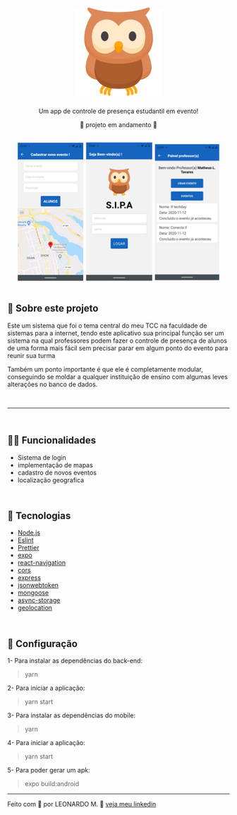 <h1 align="center">
  <img alt="Logo" src="./mobile/assets/owl.png" width="200px">
</h1>

<p align="center">Um app de controle de presença estudantil em evento!</p>
<p align="center">🚧 projeto em andamento 🚧</p>

<br>
<div align="center" >
  <img src="./assets/cadastro.png"height="315">
  <img src="./assets/login.png"height="315">
  <img src="./assets/painel.png"height="315">
</div>
<br>

## 📄 **Sobre este projeto**

Este um sistema que foi o tema central do meu TCC na faculdade de sistemas para a internet, tendo este aplicativo sua principal função ser um sistema na qual professores podem fazer o controle de presença de alunos de uma forma mais fácil sem precisar parar em algum ponto do evento para reunir sua turma

Também um ponto importante é que ele é completamente modular, conseguindo se moldar a qualquer instituição de ensino com algumas leves alterações no banco de dados.


<br>

---
<br>

## 🤹‍♀️ Funcionalidades
- Sistema de login
- implementação de mapas
- cadastro de novos eventos
- localização geografica


<br>

## 🚀 Tecnologias

- [Node.js](https://nodejs.org/en/)
- [Eslint](https://eslint.org/)
- [Prettier](https://prettier.io/)
- [expo](https://docs.expo.dev/)
- [react-navigation](https://reactnavigation.org/)
- [cors](https://www.npmjs.com/package/cors)
- [express](https://expressjs.com/pt-br/)
- [jsonwebtoken](https://github.com/auth0/node-jsonwebtoken)
- [mongoose](https://mongoosejs.com/)
- [async-storage](https://react-native-async-storage.github.io/async-storage/docs/usage/)
- [geolocation](https://github.com/react-native-geolocation/react-native-geolocation)


<br>

## 🔨 Configuração

1- Para instalar as dependências do back-end:
> yarn

2- Para iniciar a aplicação:
> yarn start

3- Para instalar as dependências do mobile:
> yarn

4- Para iniciar a aplicação:
> yarn start

5- Para poder gerar um apk:
> expo build:android

---

Feito com 💜 por LEONARDO M. 👋 [veja meu linkedin](https://www.linkedin.com/in/leonardo-muniz-a39984144/)
<br>

